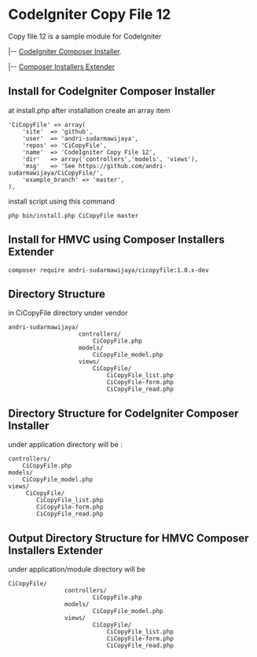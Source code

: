 # CodeIgniter Copy File 12
Copy file 12 is a sample module for CodeIgniter

|-- [CodeIgniter Composer Installer](https://github.com/kenjis/codeigniter-composer-installer).

|-- [Composer Installers Extender](https://github.com/oomphinc/composer-installers-extender)

## Install for CodeIgniter Composer Installer
at install.php after installation create an array item
```
'CiCopyFile' => array(
    'site'  => 'github',
    'user'  => 'andri-sudarmawijaya',
    'repos' => 'CiCopyFile',
    'name'  => 'CodeIgniter Copy File 12',
    'dir'   => array('controllers','models', 'views'),
    'msg'   => 'See https://github.com/andri-sudarmawijaya/CiCopyFile/',
    'example_branch' => 'master',
),
```

install script using this command
```
php bin/install.php CiCopyFile master
```

## Install for HMVC using Composer Installers Extender
```
composer require andri-sudarmawijaya/cicopyfile:1.0.x-dev
```

## Directory Structure
in CiCopyFile directory under vendor

```
andri-sudarmawijaya/
                    controllers/
                        CiCopyFile.php
                    models/
                        CiCopyFile_model.php
                    views/
                        CiCopyFile/
                            CiCopyFile_list.php
                            CiCopyFile-form.php
                            CiCopyFile_read.php

```

## Directory Structure for CodeIgniter Composer Installer

under application directory will be :
```
controllers/
    CiCopyFile.php
models/
    CiCopyFile_model.php
views/
     CiCopyFile/
        CiCopyFile_list.php
        CiCopyFile-form.php
        CiCopyFile_read.php
```

## Output Directory Structure for HMVC Composer Installers Extender

under application/module directory will be
```
CiCopyFile/
                controllers/
                        CiCopyFile.php
                models/
                        CiCopyFile_model.php
                views/
                        CiCopyFile/
                            CiCopyFile_list.php
                            CiCopyFile-form.php
                            CiCopyFile_read.php
```


